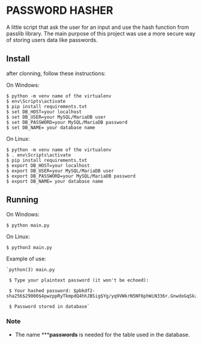 # PASSWORD HASHER

A little script that ask the user for an input and use the hash function from passlib library. The main purpose of this project was use a more secure way of storing users data like passwords.

## Install

after clonning, follow these instructions:

On Windows:

    $ python -m venv name of the virtualenv
    $ env\Scripts\activate
    $ pip install requirements.txt
    $ set DB_HOST=your localhost
    $ set DB_USER=your MySQL/MariaDB user
    $ set DB_PASSWORD=your MySQL/MariaDB password
    $ set DB_NAME= your database name

On Linux:

    $ python -m venv name of the virtualenv
    $ . env\Scripts\activate
    $ pip install requirements.txt
    $ export DB_HOST=your localhost
    $ export DB_USER=your MySQL/MariaDB user
    $ export DB_PASSWORD=your MySQL/MariaDB password
    $ export DB_NAME= your database name

## Running

On Windows:

    $ python main.py

On Linux:

    $ python3 main.py


Example of use:
    
    `python(3) main.py  
     
     $ Type your plaintext password (it won't be echoed):

     $ Your hashed password: $pbkdf2-sha256$29000$4pwzppRyTkmpdQ4hhJBSig$Yg/yq9VWkrN5NF6phWiN336r.GnwdoGqSkzsOjS8xmo

     $ Password stored in database`

### Note

- The name *****passwords** is needed for the table used in the database.
